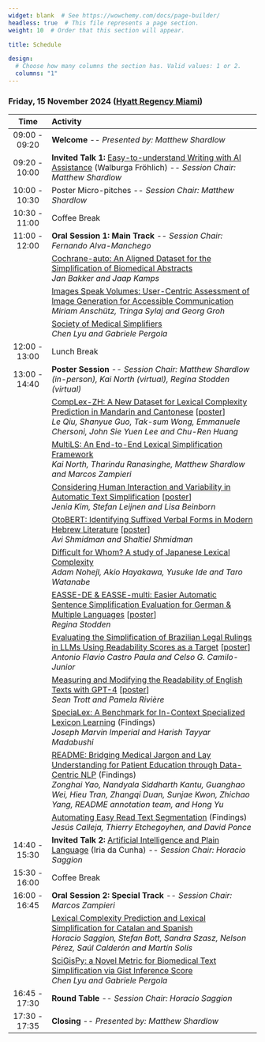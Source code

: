 ```yaml
---
widget: blank  # See https://wowchemy.com/docs/page-builder/
headless: true  # This file represents a page section.
weight: 10  # Order that this section will appear.

title: Schedule

design:
  # Choose how many columns the section has. Valid values: 1 or 2.
  columns: "1"
---
```


### Friday, 15 November 2024 ([Hyatt Regency Miami](https://www.hyatt.com/hyatt-regency/en-US/miarm-hyatt-regency-miami))


 | Time<br> | Activity |
| :---: | :----------- |
| 09:00 - 09:20 | **Welcome** -- *Presented by: Matthew Shardlow*|
| 09:20 - 10:00 | **Invited Talk 1:** [Easy-to-understand Writing with AI Assistance](../talks/frohlich) (Walburga Fröhlich) -- *Session Chair: Matthew Shardlow* |
| 10:00 - 10:30 | Poster Micro-pitches -- *Session Chair: Matthew Shardlow* |
| 10:30 - 11:00 | Coffee Break |
| 11:00 - 12:00 | **Oral Session 1: Main Track** -- *Session Chair: Fernando Alva-Manchego* |
|  | [Cochrane-auto: An Aligned Dataset for the Simplification of Biomedical Abstracts](https://aclanthology.org/2024.tsar-1.5/) <br>*Jan Bakker and Jaap Kamps* |
|  | [Images Speak Volumes: User-Centric Assessment of Image Generation for Accessible Communication](https://aclanthology.org/2024.tsar-1.4/) <br>*Miriam Anschütz, Tringa Sylaj and Georg Groh* |
|  | [Society of Medical Simplifiers](https://aclanthology.org/2024.tsar-1.7/) <br>*Chen Lyu and Gabriele Pergola* |
| 12:00 - 13:00 | Lunch Break |
| 13:00 - 14:40 | **Poster Session** -- *Session Chair: Matthew Shardlow (in-person), Kai North (virtual), Regina Stodden (virtual)* |
|  | [CompLex-ZH: A New Dataset for Lexical Complexity Prediction in Mandarin and Cantonese](https://aclanthology.org/2024.tsar-1.3/) [[poster](./posters/qiu-etal-2024-complex.pdf)] <br>*Le Qiu, Shanyue Guo, Tak-sum Wong, Emmanuele Chersoni, John Sie Yuen Lee and Chu-Ren Huang* |
|  | [MultiLS: An End-to-End Lexical Simplification Framework](https://aclanthology.org/2024.tsar-1.1/) <br>*Kai North, Tharindu Ranasinghe, Matthew Shardlow and Marcos Zampieri* |
|  | [Considering Human Interaction and Variability in Automatic Text Simplification](https://aclanthology.org/2024.tsar-1.6/) [[poster](./posters/kim-etal-2024-considering.pdf)] <br>*Jenia Kim, Stefan Leijnen and Lisa Beinborn* |
|  | [OtoBERT: Identifying Suffixed Verbal Forms in Modern Hebrew Literature](https://aclanthology.org/2024.tsar-1.2/) [[poster](./posters/OtoBERTPoster_A0.pdf)]<br>*Avi Shmidman and Shaltiel Shmidman* |
|  | [Difficult for Whom? A study of Japanese Lexical Complexity](https://aclanthology.org/2024.tsar-1.8/) <br>*Adam Nohejl, Akio Hayakawa, Yusuke Ide and Taro Watanabe* |
|  | [EASSE-DE & EASSE-multi: Easier Automatic Sentence Simplification Evaluation for German & Multiple Languages](https://aclanthology.org/2024.tsar-1.11/) [[poster](./posters/poster-stodden-2024-easse-de.pdf)] <br>*Regina Stodden* |
|  | [Evaluating the Simplification of Brazilian Legal Rulings in LLMs Using Readability Scores as a Target](https://aclanthology.org/2024.tsar-1.12/) [[poster](./posters/poster_tsar2024_antonio.pdf)] <br>*Antonio Flavio Castro Paula and Celso G. Camilo-Junior* |
|  | [Measuring and Modifying the Readability of English Texts with GPT-4](https://aclanthology.org/2024.tsar-1.13/) [[poster](./posters/trott-riviere-2024-measuring.pdf)] <br>*Sean Trott and Pamela Rivière* |
|  | [SpeciaLex: A Benchmark for In-Context Specialized Lexicon Learning](https://aclanthology.org/2024.findings-emnlp.52/) (Findings) <br>*Joseph Marvin Imperial and Harish Tayyar Madabushi* |
|  | [README: Bridging Medical Jargon and Lay Understanding for Patient Education through Data-Centric NLP](https://aclanthology.org/2024.findings-emnlp.737/) (Findings) <br>*Zonghai Yao, Nandyala Siddharth Kantu, Guanghao Wei, Hieu Tran, Zhangqi Duan, Sunjae Kwon, Zhichao Yang, README annotation team, and Hong Yu* |
|  | [Automating Easy Read Text Segmentation](https://aclanthology.org/2024.findings-emnlp.694/) (Findings) <br>*Jesús Calleja, Thierry Etchegoyhen, and David Ponce* |
| 14:40 - 15:30 | **Invited Talk 2:** [Artificial Intelligence and Plain Language](../talks/dacunha) (Iria da Cunha) -- *Session Chair: Horacio Saggion* |
| 15:30 - 16:00 | Coffee Break |
| 16:00 - 16:45 | **Oral Session 2: Special Track** -- *Session Chair: Marcos Zampieri* |
|  | [Lexical Complexity Prediction and Lexical Simplification for Catalan and Spanish](https://aclanthology.org/2024.tsar-1.9/) <br>*Horacio Saggion, Stefan Bott, Sandra Szasz, Nelson Pérez, Saúl Calderón and Martín Solís* |
|  | [SciGisPy: a Novel Metric for Biomedical Text Simplification via Gist Inference Score](https://aclanthology.org/2024.tsar-1.10/) <br>*Chen Lyu and Gabriele Pergola* |
| 16:45 - 17:30 | **Round Table** -- *Session Chair:  Horacio Saggion* |
| 17:30 - 17:35 | **Closing** -- *Presented by: Matthew Shardlow* |
